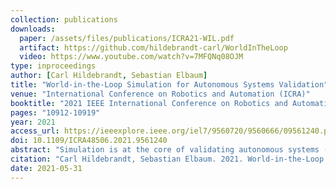 ```yaml
---
collection: publications
downloads:
  paper: /assets/files/publications/ICRA21-WIL.pdf
  artifact: https://github.com/hildebrandt-carl/WorldInTheLoop
  video: https://www.youtube.com/watch?v=7MFQNq08OJM
type: inproceedings
author: [Carl Hildebrandt, Sebastian Elbaum]
title: "World-in-the-Loop Simulation for Autonomous Systems Validation"
venue: "International Conference on Robotics and Automation (ICRA)"
booktitle: "2021 IEEE International Conference on Robotics and Automation (ICRA)"
pages: "10912-10919"
year: 2021
access_url: https://ieeexplore.ieee.org/iel7/9560720/9560666/09561240.pdf
doi: 10.1109/ICRA48506.2021.9561240
abstract: "Simulation is at the core of validating autonomous systems (AS), enabling the detection of faults at a lower cost and earlier in the development life cycle. However, simulation can only produce an approximation of the real world, leading to a gap between simulation and reality where undesirable system behaviors can go unnoticed. To address that gap, we present a novel approach, world-in-the-loop (WIL) simulation, which integrates sensing data from simulation and the real world to provide the AS with a mixed-reality. The approach executes multiple instances of the AS in parallel, one in the real world and at least one in simulation, performs configurable transformations, filtering, and merging operations on the body of sensed data in order to integrate it, and provides the pipelines to distribute the original sensor data and the integrated sensor data back to the executing AS. We present a study on multiple scenarios and two simulators that demonstrates how WIL reduces the simulation-reality gap and increases the chances of exposing failures before deployment."
citation: "Carl Hildebrandt, Sebastian Elbaum. 2021. World-in-the-Loop Simulation for Autonomous Systems Validation. In <i>2021 IEEE International Conference on Robotics and Automation (ICRA)</i>. 10912-10919. https://doi.org/10.1109/ICRA48506.2021.9561240"
date: 2021-05-31
---
```



